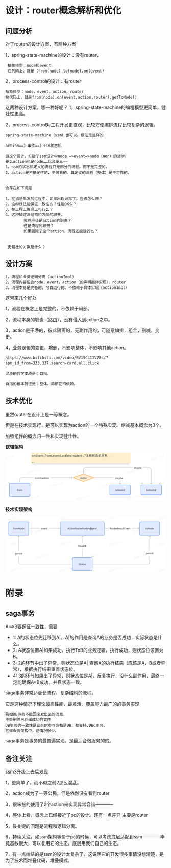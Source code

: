 # 设计：router概念解析和优化

## 问题分析

对于router的设计方案，有两种方案

1，spring-state-machine的设计：没有router，

     抽象模型：node和event
     在代码上，就是（from(node).to(node).on(event)

2，process-control的设计：有router

    抽象模型：node，event，action，router 
    在代码上，就是from(node).on(event,action,router).getToNode()

这两种设计方案，哪一种好呢？
1，spring-state-machine的编程模型更简单，健壮性更高。

2，process-control对工程开发更直观，比较方便编排流程比较复杂的逻辑。

    spring-state-machine（ssm）也可以。做法是这样的
    
    action==》事件==》ssm状态机

    但这个设计，打破了ssm设计中node =>event=>node（nen）的哲学。
    要么action也是node……以及承认——
    1，ssm的状态机定义的流程只是部分的流程。而不是完整的。
    2，action是不确定性的，不可靠的。其定义的流程（整体）是不可靠的。
 
    
    会存在如下问题

    1，在消息外发的过程中，如果出现异常了。应该怎么做？
    2，这种做法能保证一致性么？性能OK么？
    3，在工程上管理上可行么？
    4，这种描述流结构和方向的职责，
            究竟应该是action的职责？
            还是流程的职责？
            如果删除了这个action，流程还能运行么？


     更健壮的方案是什么？

## 设计方案

    1，流程和业务逻辑分离（actionImpl）
    2，流程内容包含node，event，action（的声明而非实现），router
    3，流程本身是完备的，可自运行的。不依赖于具体实现（actionImpl）

这带来几个好处

1，流程在概念上是完整的，不依赖于局部。

2，流程本身的职责（路由），没有侵入到action之中。

3，action是干净的，彼此隔离的，无副作用的，可随意编排，组合，删减，变更。

4，业务逻辑的变更，增删，不影响整体，不影响其他action。

    https://www.bilibili.com/video/BV15C411V7Bs/?spm_id_from=333.337.search-card.all.click

    混沌的哲学本质是：自指。
    
    自指的根本特征是：整体，局部互相依赖。

## 技术优化

虽然router在设计上是一等概念。

但是在技术实现行，是可以实现为action的一个特殊实现。缩减基本概念为3个。

加强组件的概念归一性和实现健壮性。

**逻辑架构**
![img_13.png](img_13.png)

**技术实现架构**

![img_14.png](img_14.png)

# 附录

## saga事务

A==>B要保证一致性，需要

* 1:  A的状态位先迁移到A|，A|的作用是查询A的业务是否成功，实际状态是什么。
* 2:  A状态位置A|如果成功，执行ToB的业务逻辑，执行成功，则状态位设置为B。
* 3:  2的环节中出了异常，则状态位是A| 查询A的执行结果（应该是A，B或者异常），根据执行结果重置状态位。
* 4:  3的环节如果出了异常，则状态位是A|，反复执行，没什么副作用，最终一定能确保A=B成功，并且状态一致。

saga事务非常适合长流程、复杂结构的流程。

它是这种情况下理论最高性能，最灵活、覆盖能力最广的的事务实现

    例如DB事务不能回滚发出去的消息，
    不能删除已存储成功的文件
    DB事务的一致性是业务的参与方都是DB，都支持JDBC事务。
    在微服务架构中，这情况很少。

saga事务是事务的最普遍实现。是最适合微服务的的。

## 备注关注

ssm3升级上去后发现

1，更简单了，而不似之前2那么混乱。

2，action成为了一等公民，但是依然没有看到router

3，很笨拙的使用了2个action来实现异常容错————

4，整体上看，概念上已经接近了pc的设计。还有一点差异 主要是router

5，最关键的问题是流程和逻辑分离。

6，持续关注，如ssm架构等价于pc的时候，可以考虑底层适配到ssm————毕竟基数很大，可以复用它的生态。底层用我们自己的生态。

7，有一点纠结的是ssm的设计太复杂了。这说明它的开发很多事情没想清楚，是为了技术而堆叠代码，堆叠模式。





